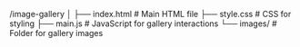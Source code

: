 /image-gallery
│
├── index.html          # Main HTML file
├── style.css          # CSS for styling
├── main.js           # JavaScript for gallery interactions
└── images/             # Folder for gallery images
